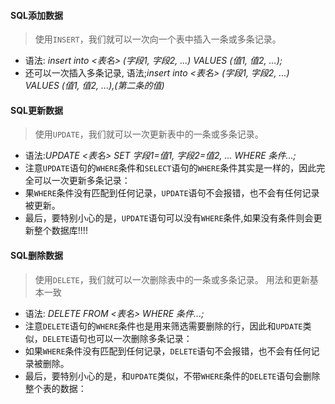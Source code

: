 





#### SQL添加数据

> 使用`INSERT`，我们就可以一次向一个表中插入一条或多条记录。

- 语法: *insert into <表名> (字段1, 字段2, ...) VALUES (值1, 值2, ...);*
- 还可以一次插入多条记录, 语法;*insert into <表名> (字段1, 字段2, ...) VALUES (值1, 值2, ...),(第二条的值)*



#### SQL更新数据

> 使用`UPDATE`，我们就可以一次更新表中的一条或多条记录。

- 语法:*UPDATE <表名> SET 字段1=值1, 字段2=值2, ... WHERE  条件...;*
- 注意`UPDATE`语句的`WHERE`条件和`SELECT`语句的`WHERE`条件其实是一样的，因此完全可以一次更新多条记录：
- 果`WHERE`条件没有匹配到任何记录，`UPDATE`语句不会报错，也不会有任何记录被更新。
- 最后，要特别小心的是，`UPDATE`语句可以没有`WHERE`条件,如果没有条件则会更新整个数据库!!!!



#### SQL删除数据

> 使用`DELETE`，我们就可以一次删除表中的一条或多条记录。 用法和更新基本一致

- 语法: *DELETE FROM <表名> WHERE 条件...;*
- 注意`DELETE`语句的`WHERE`条件也是用来筛选需要删除的行，因此和`UPDATE`类似，`DELETE`语句也可以一次删除多条记录：
- 如果`WHERE`条件没有匹配到任何记录，`DELETE`语句不会报错，也不会有任何记录被删除。
- 最后，要特别小心的是，和`UPDATE`类似，不带`WHERE`条件的`DELETE`语句会删除整个表的数据：

